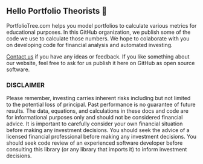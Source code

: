 ## Hello Portfolio Theorists 👋

PortfolioTree.com helps you model portfolios to calculate various metrics for educational purposes. In this GitHub organization, we publish some of the code we use to calculate those numbers. We hope to colaborate with you on developing code for financial analysis and automated investing.

[Contact us](https://portfoliotree.com/contact) if you have any ideas or feedback. If you like something about our website, feel free to ask for us publish it here on GitHub as open source software.

### DISCLAIMER

Please remember, investing carries inherent risks including but not limited to the potential loss of principal. Past performance is no guarantee of future results. The data, equations, and calculations in these docs and code are for informational purposes only and should not be considered financial advice. It is important to carefully consider your own financial situation before making any investment decisions. You should seek the advice of a licensed financial professional before making any investment decisions. You should seek code review of an experienced software developer before consulting this library (or any library that imports it) to inform investment decisions.

